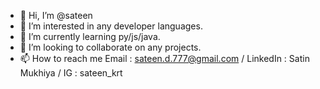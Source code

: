- 👋 Hi, I’m @sateen
- 👀 I’m interested in any developer languages.
- 🌱 I’m currently learning py/js/java.
- 💞️ I’m looking to collaborate on any projects.
- 📫 How to reach me Email : sateen.d.777@gmail.com / LinkedIn : Satin Mukhiya / IG : sateen_krt 
